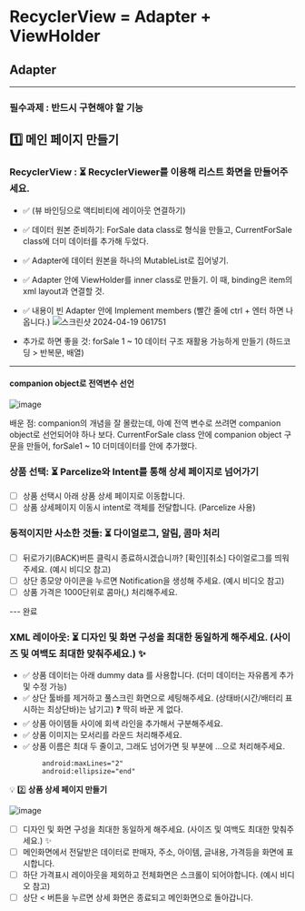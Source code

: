 # RecyclerView = Adapter + ViewHolder
## Adapter
---
### 필수과제 :  반드시 구현해야 할 기능
## 1️⃣ 메인 페이지 만들기

### RecyclerView : ⏳ RecyclerViewer를 이용해 리스트 화면을 만들어주세요.
- ✅ (뷰 바인딩으로 액티비티에 레이아웃 연결하기)
- ✅ 데이터 원본 준비하기: ForSale data class로 형식을 만들고, CurrentForSale class에 더미 데이터를 추가해 두었다.
- ✅ Adapter에 데이터 원본을 하나의 MutableList로 집어넣기.
- ✅ Adapter 안에 ViewHolder를 inner class로 만들기. 이 때, binding은 item의 xml layout과 연결할 것.
- ✅ 내용이 빈 Adapter 안에 Implement members (빨간 줄에 ctrl + 엔터 하면 나옵니다.)
![스크린샷 2024-04-19 061751](https://github.com/agriades/SpartaCodingClub-AndroidKotlinBasic-AppleMarket/assets/75528131/63384310-1996-4643-8fc9-2f6fb321ddbe)

- 추가로 하면 좋을 것: forSale 1 ~ 10 데이터 구조 재활용 가능하게 만들기 (하드코딩 > 반복문, 배열)
---
#### companion object로 전역변수 선언

![image](https://github.com/agriades/SpartaCodingClub-AndroidKotlinBasic-AppleMarket/assets/75528131/0181764e-24ab-4148-b0a0-1943a111b97f)

배운 점: companion의 개념을 잘 몰랐는데, 아예 전역 변수로 쓰려면 companion object로 선언되어야 하나 보다.
CurrentForSale class 안에 companion object 구문을 만들어, forSale1 ~ 10 더미데이터를 안에 추가했다.

### 상품 선택: ⏳ Parcelize와 Intent를 통해 상세 페이지로 넘어가기
- [ ]  상품 선택시 아래 상품 상세 페이지로 이동합니다.
- [ ]  상품 상세페이지 이동시 intent로 객체를 전달합니다. (Parcelize 사용)

### 동적이지만 사소한 것들: ⏳ 다이얼로그, 알림, 콤마 처리
- [ ]  뒤로가기(BACK)버튼 클릭시 종료하시겠습니까? [확인][취소] 다이얼로그를 띄워주세요. (예시 비디오 참고)
- [ ]  상단 종모양 아이콘을 누르면 Notification을 생성해 주세요. (예시 비디오 참고)
- [ ]  상품 가격은 1000단위로 콤마(,) 처리해주세요.

--- 완료
### XML 레이아웃: ⏳ 디자인 및 화면 구성을 최대한 동일하게 해주세요. (사이즈 및 여백도 최대한 맞춰주세요.) ✨
- ✅  상품 데이터는 아래 dummy data 를 사용합니다. (더미 데이터는 자유롭게 추가 및 수정 가능)
- ✅  상단 툴바를 제거하고 풀스크린 화면으로 세팅해주세요.  (상태바(시간/배터리 표시하는 최상단바)는 남기고) ❓ 딱히 바꾼 게 없다.
- ✅  상품 아이템들 사이에 회색 라인을 추가해서 구분해주세요.
- ✅  상품 이미지는 모서리를 라운드 처리해주세요.
- ✅  상품 이름은 최대 두 줄이고, 그래도 넘어가면 뒷 부분에 …으로 처리해주세요.
  
```
        android:maxLines="2"
        android:ellipsize="end"
```


💡 2️⃣ **상품 상세 페이지 만들기**

![image](https://github.com/agriades/SpartaCodingClub-AndroidKotlinBasic-AppleMarket/assets/75528131/b5a486ef-8002-44d7-b892-97bcf24a17e9)

- [ ]  디자인 및 화면 구성을 최대한 동일하게 해주세요. (사이즈 및 여백도 최대한 맞춰주세요.) ✨
- [ ]  메인화면에서 전달받은 데이터로 판매자, 주소, 아이템, 글내용, 가격등을 화면에 표시합니다.
- [ ]  하단 가격표시 레이아웃을 제외하고 전체화면은 스크롤이 되어야합니다. (예시 비디오 참고)
- [ ]  상단 < 버튼을 누르면 상세 화면은 종료되고 메인화면으로 돌아갑니다.
